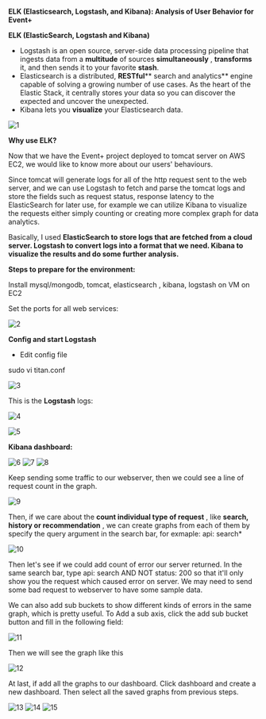 **ELK (Elasticsearch, Logstash, and Kibana): Analysis of User Behavior for Event+**


 **ELK (ElasticSearch, Logstash and Kibana)**

- Logstash is an open source, server-side data processing pipeline that ingests data from a **multitude** of sources **simultaneously** , **transforms** it, and then sends it to your favorite **stash**.
- Elasticsearch is a distributed, **RESTful**** search and analytics** engine capable of solving a growing number of use cases. As the heart of the Elastic Stack, it centrally stores your data so you can discover the expected and uncover the unexpected.
- Kibana lets you **visualize** your Elasticsearch data.

![1](https://user-images.githubusercontent.com/6482545/37438346-5a61b4e2-27c8-11e8-9a33-2ff8ab9b2325.jpg)

**Why use ELK?**

Now that we have the Event+ project deployed to tomcat server on AWS EC2, we would like to know more about our users&#39; behaviours.

Since tomcat will generate logs for all of the http request sent to the web server,  and we can use Logstash to fetch and parse the tomcat logs and store the fields such as request status, response latency to the ElasticSearch for later use, for example we can utilize Kibana to visualize the requests either simply counting or creating more complex graph for data analytics.

Basically, I used **ElasticSearch to store logs that are fetched from a cloud server. Logstash to convert logs into a format that we need. Kibana to visualize the results and do some further analysis.**

**Steps to prepare for the environment:**

Install mysql/mongodb, tomcat, elasticsearch , kibana, logstash on VM on EC2

Set the ports for all web services:

![2](https://user-images.githubusercontent.com/6482545/37438367-7374406c-27c8-11e8-87b8-8e00485fe001.jpg)

**Config and start Logstash**

- Edit config file

sudo vi titan.conf

![3](https://user-images.githubusercontent.com/6482545/37438368-738431fc-27c8-11e8-90fa-667f2f78e2c6.jpg)

 This is the **Logstash** logs:

 ![4](https://user-images.githubusercontent.com/6482545/37438369-7394032a-27c8-11e8-9072-db7fb6fccc94.jpg)

![5](https://user-images.githubusercontent.com/6482545/37438370-73a60c0a-27c8-11e8-90c8-57952f19dd81.jpg)

**Kibana dashboard:**

 
![6](https://user-images.githubusercontent.com/6482545/37438371-73b6f5a6-27c8-11e8-9c67-9e68cac40e1d.jpg)
![7](https://user-images.githubusercontent.com/6482545/37438372-73c862d2-27c8-11e8-8bff-bc68794b490a.jpg)
![8](https://user-images.githubusercontent.com/6482545/37438373-73ddbec0-27c8-11e8-9f80-4dd76208b53c.jpg)

Keep sending some traffic to our webserver, then we could see a line of request count in the graph.

![9](https://user-images.githubusercontent.com/6482545/37438374-73fc8df0-27c8-11e8-9e3e-e8caf6c9e938.jpg)

Then, if we care about the **count individual type of request** , like **search, history or recommendation** , we can create graphs from each of them by specify the query argument in the search bar, for exmaple: api: search\*

![10](https://user-images.githubusercontent.com/6482545/37438375-740ce1dc-27c8-11e8-840b-7b6029c0ec88.jpg)

Then let&#39;s see if we could add count of error our server returned. In the same search bar, type api: search AND NOT status: 200 so that it&#39;ll only show you the request which caused error on server. We may need to send some bad request to webserver to have some sample data.

We can also add sub buckets to show different kinds of errors in the same graph, which is pretty useful. To Add a sub axis, click the add sub bucket button and fill in the following field:

![11](https://user-images.githubusercontent.com/6482545/37438376-741fbd98-27c8-11e8-8b40-cdd8798acea1.jpg)

Then we will see the graph like this

![12](https://user-images.githubusercontent.com/6482545/37438379-7433ab8c-27c8-11e8-81bf-b9749fc964b2.jpg)

At last, if add all the graphs to our dashboard. Click dashboard and create a new dashboard. Then select all the saved graphs from previous steps.

![13](https://user-images.githubusercontent.com/6482545/37438380-7444f266-27c8-11e8-8acd-ca64a1a2a40d.jpg)
![14](https://user-images.githubusercontent.com/6482545/37438381-74547380-27c8-11e8-81c9-b45192adec97.jpg)
![15](https://user-images.githubusercontent.com/6482545/37438382-7479cfea-27c8-11e8-9cd3-18a1f5f8ddf6.jpg)

